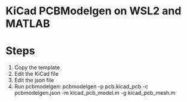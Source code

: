 # KiCad PCBModelgen on WSL2 and MATLAB

# Steps
1. Copy the template
2. Edit the KiCad file
3. Edit the json file
4. Run pcbmodelgen: pcbmodelgen -p pcb.kicad_pcb -c pcbmodelgen.json -m kicad_pcb_model.m -g kicad_pcb_mesh.m

